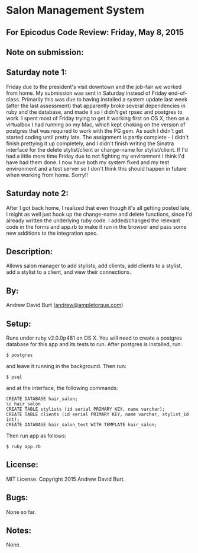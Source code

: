 
Salon Management System
=======================

For Epicodus Code Review: Friday, May 8, 2015
---------------------------------------------

Note on submission:
-------------------

Saturday note 1:
----------------

Friday due to the president's visit downtown and the job-fair we worked from home. My submission was sent in Saturday instead of Friday end-of-class. Primarily this was due to having installed a system update last week (after the last assessment) that apparently broke several dependencies in ruby and the database, and made it so I didn't get rpsec and postgres to work. I spent most of Friday trying to get it working first on OS X, then on a virtualbox I had running on my Mac, which kept choking on the version of postgres that was required to work with the PG gem. As such I didn't get started coding until pretty late. The assignment is partly complete - I didn't finish prettying it up completely, and I didn't finish writing the Sinatra interface for the delete stylist/client or change-name for stylist/client. If I'd had a little more time Friday due to not fighting my environment I think I'd have had them done. I now have both my system fixed and my test environment and a test server so I don't think this should happen in future when working from home. Sorry!!

Saturday note 2:
----------------
After I got back home, I realized that even though it's all getting posted late, I might as well just hook up the change-name and delete functions, since I'd already written the underlying ruby code. I added/changed the relevant code in the forms and app.rb to make it run in the browser and pass some new additions to the integration spec.

Description:
------------
Allows salon manager to add stylists, add clients, add clients to a stylist, add a stylist to a client, and view their connections.

By:
---
Andrew David Burt (andrew@ampletorque.com)

Setup:
------
Runs under ruby v2.0.0p481 on OS X.
You will need to create a postgres database for this app and its tests to run.
After postgres is installed, run:

    $ postgres

and leave it running in the background. Then run:

    $ psql

and at the interface, the following commands:

    CREATE DATABASE hair_salon;
    \c hair_salon
    CREATE TABLE stylists (id serial PRIMARY KEY, name varchar);
    CREATE TABLE clients (id serial PRIMARY KEY, name varchar, stylist_id int);
    CREATE DATABASE hair_salon_test WITH TEMPLATE hair_salon;

Then run app as follows:

    $ ruby app.rb

License:
--------
MIT License. Copyright 2015 Andrew David Burt.

Bugs:
-----
None so far.

Notes:
------
None.
